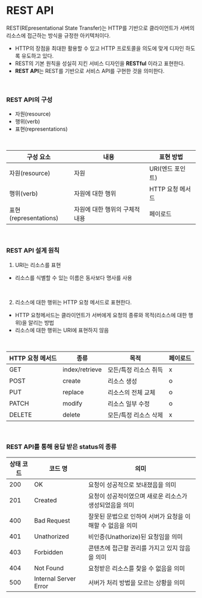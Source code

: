 # REST API

REST(REpresentational State Transfer)는 HTTP를 기반으로 클라이언트가 서버의 리소스에 접근하는 방식을 규정한 아키텍처이다. 

- HTTP의 장점을 최대한 활용할 수 있고 HTTP 프로토콜을 의도에 맞게 디자인 하도록 유도하고 있다.
- REST의 기본 원칙을 성실히 지킨 서비스 디자인을 **RESTful** 이라고 표현한다.
- **REST API**는 REST를 기반으로 서비스 API를 구현한 것을 의미한다.

<br>

### REST API의 구성

- 자원(resource)
- 행위(verb)
- 표현(representations)

<br>

| 구성 요소 | 내용 | 표현 방법 |
| --- | --- | --- |
| 자원(resource) | 자원 | URI(엔드 포인트) |
| 행위(verb) | 자원에 대한 행위 | HTTP 요청 메서드 |
| 표현(representations) | 자원에 대한 행위의 구체적 내용 | 페이로드 |

<br>

### REST API 설계 원칙

1. URI는 리소스를 표현
- 리소스를 식별할 수 있는 이름은 동사보다 명사를 사용

<br>

2. 리소스에 대한 행위는 HTTP 요청 메서드로 표현한다. 
- HTTP 요청메서드는 클라이언트가 서버에게 요청의 종류와 목적(리소스에 대한 행위)을 알리는 방법
- 리소스에 대한 행위는 URI에 표현하지 않음

<br>

| HTTP 요청 메서드 | 종류 | 목적 | 페이로드 |
| --- | --- | --- | --- |
| GET | index/retrieve | 모든/특정 리소스 취득 | x |
| POST | create | 리소스 생성 | o |
| PUT | replace | 리소스의 전체 교체 | o |
| PATCH | modify | 리소스 일부 수정 | o |
| DELETE | delete | 모든/특정 리소스 삭제 | x |


<br>

### REST API를 통해 응답 받은 status의 종류

| 상태 코드 | 코드 명 | 의미 |
| --- | --- | --- |
| 200 | OK | 요청이 성공적으로 보내졌음을 의미 |
| 201 | Created | 요청이 성공적이였으며 새로운 리소스가 생성되었음을 의미 |
| 400 | Bad Request | 잘못된 문법으로 인하여 서버가 요청을 이해할 수 없음을 의미 |
| 401 | Unathorized | 비인증(Unathorize)된 요청임을 의미 |
| 403 | Forbidden | 콘텐츠에 접근할 권리를 가지고 있지 않음을 의미 |
| 404 | Not Found | 요청받은 리소스를 찾을 수 없음을 의미 |
| 500 | Internal Server Error | 서버가 처리 방법을 모르는 상황을 의미 |